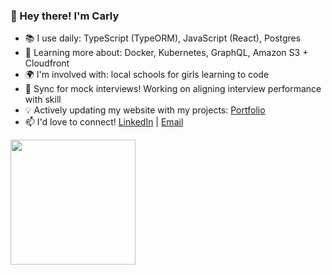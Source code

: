 <h3>👋 Hey there! I'm Carly</h3>

- 📚 I use daily: TypeScript (TypeORM), JavaScript (React), Postgres
- 🌱 Learning more about: Docker, Kubernetes, GraphQL, Amazon S3 + Cloudfront
- 🌍 I'm involved with: local schools for girls learning to code
- 🤝 Sync for mock interviews! Working on aligning interview performance with skill
- 💡 Actively updating my website with my projects: [Portfolio](https://carlydopps.github.io/)
- 📫 I'd love to connect! [LinkedIn](https://www.linkedin.com/in/carlydopps/)  |  [Email](mailto:carly.doppelheuer@gmail.com)

<div>
<!--   <img height=200 align="center" src="https://github-readme-stats.vercel.app/api?username=carlydopps&show=prs_merged_percentage&hide=contribs&rank_icon=github&hide_rank=true&theme=github_dark_dimmed&hide_border=true&include_all_commits=true" /> -->
  <img height=200 align="center" src="https://github-readme-stats.vercel.app/api/top-langs/?username=carlydopps&layout=compact&theme=github_dark_dimmed&hide_border=true" />
</div>
